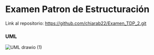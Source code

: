 # Examen Patron de Estructuración

Link al repositorio: https://github.com/chiarab22/Examen_TDP_2.git


### UML

![UML drawio (1)](https://user-images.githubusercontent.com/98779707/161811657-b4e27457-2260-4156-b8ef-376168a1f6ab.svg)
